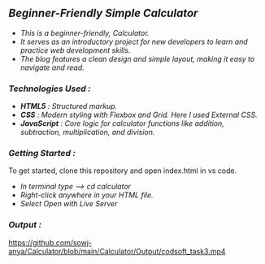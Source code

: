 ## *Beginner-Friendly Simple Calculator*
+ *This is a beginner-friendly, Calculator.*
+ *It serves as an introductory project for new developers to learn and practice web development skills.*
+ *The blog features a clean design and simple layout, making it easy to navigate and read.*

### *Technologies Used :*
+ ***HTML5** : Structured markup.*
+ ***CSS** : Modern styling with Flexbox and Grid. Here I used External CSS.*
+ ***JavaScript** : Core logic for calculator functions like addition, subtraction, multiplication, and division.*

### *Getting Started :*
To get started, clone this repository and open index.html in vs code.
+ *In terminal type --> cd calculator*
+ *Right-click anywhere in your HTML file.*
+ *Select Open with Live Server*

### *Output :*
https://github.com/sowj-anya/Calculator/blob/main/Calculator/Output/codsoft_task3.mp4
